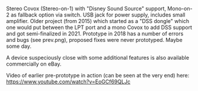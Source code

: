 Stereo Covox (Stereo-on-1) with "Disney Sound Source" support, Mono-on-2 as fallback option via switch. USB jack for power supply, includes small amplifier.
Older project (from 2015) which started as a "DSS dongle" which one would put between the LPT port and a mono Covox to add DSS support and got semi-finalized in 2021.
Prototype in 2018 has a number of errors and bugs (see prev.png), proposed fixes were never prototyped. Maybe some day.

A device suspeciously close with some additional features is also available commercially on eBay.

Video of earlier pre-prototype in action (can be seen at the very end) here: https://www.youtube.com/watch?v=EoGCf69QLJc
